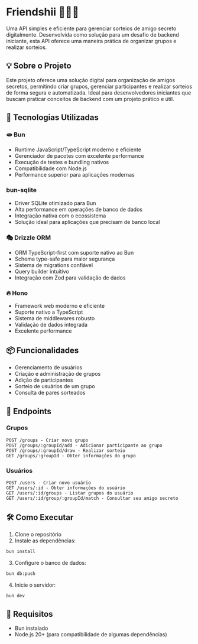 # Friendshii 🤫🤫🎁

Uma API simples e eficiente para gerenciar sorteios de amigo secreto digitalmente. Desenvolvida como solução para um desafio de backend iniciante, esta API oferece uma maneira prática de organizar grupos e realizar sorteios.

## 💡 Sobre o Projeto

Este projeto oferece uma solução digital para organização de amigos secretos, permitindo criar grupos, gerenciar participantes e realizar sorteios de forma segura e automatizada. Ideal para desenvolvedores iniciantes que buscam praticar conceitos de backend com um projeto prático e útil.

## 🚀 Tecnologias Utilizadas

### 🫓 Bun
- Runtime JavaScript/TypeScript moderno e eficiente
- Gerenciador de pacotes com excelente performance
- Execução de testes e bundling nativos
- Compatibilidade com Node.js
- Performance superior para aplicações modernas

### bun-sqlite
- Driver SQLite otimizado para Bun
- Alta performance em operações de banco de dados
- Integração nativa com o ecossistema
- Solução ideal para aplicações que precisam de banco local

### 🎭 Drizzle ORM
- ORM TypeScript-first com suporte nativo ao Bun
- Schema type-safe para maior segurança
- Sistema de migrations confiável
- Query builder intuitivo
- Integração com Zod para validação de dados

### 🔥 Hono
- Framework web moderno e eficiente
- Suporte nativo a TypeScript
- Sistema de middlewares robusto
- Validação de dados integrada
- Excelente performance

## 📦 Funcionalidades

- Gerenciamento de usuários
- Criação e administração de grupos
- Adição de participantes
- Sorteio de usuários de um grupo
- Consulta de pares sorteados

## 🚦 Endpoints

### Grupos
```
POST /groups - Criar novo grupo
POST /groups/:groupId/add - Adicionar participante ao grupo
POST /groups/:groupId/draw - Realizar sorteio
GET /groups/:groupId - Obter informações do grupo
```

### Usuários
```
POST /users - Criar novo usuário
GET /users/:id - Obter informações do usuário
GET /users/:id/groups - Listar grupos do usuário
GET /users/:id/group/:groupId/match - Consultar seu amigo secreto
```

## 🛠 Como Executar

1. Clone o repositório
2. Instale as dependências:
```bash
bun install
```

3. Configure o banco de dados:
```bash
bun db:push
```

4. Inicie o servidor:
```bash
bun dev
```

## 📝 Requisitos

- Bun instalado
- Node.js 20+ (para compatibilidade de algumas dependências)
